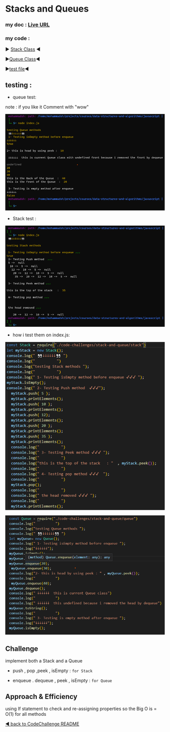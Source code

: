 # Stacks and Queues

### my doc : [Live URL](https://mohammadsh96.github.io/reading-notes/StacksAndQueues.html)

### my code :
▶ [Stack Class](./stack.js) ◀

▶[Queue Class](queue.js)◀

▶[test file](./Stack-Queue.test.js)◀

 ## testing :

 - queue test:

 note : if you like it Comment with "wow"

![Queue](./assets/newQ.png)

- Stack test :

![stack](./assets/Stacktest.png)

- how i test them on index.js:

![indexS](./assets/indexStack.png)

![indexQ](./assets/indexQueue.png)


## Challenge

 implement both a Stack and a Queue

 - push , pop ,peek , isEmpty : `for Stack`

- enqueue . dequeue , peek , isEmpty : `for Queue`

## Approach & Efficiency

using If statement to check  and  re-assigning properties
 so the Big O is  = O(1) for all methods


[◀ back to CodeChallenge README ](../README.md)
